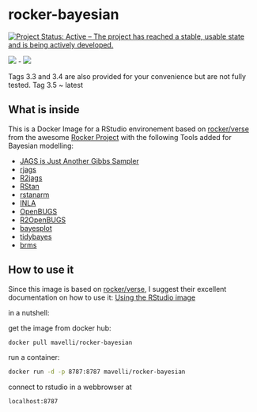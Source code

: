 # rocker-bayesian

[![Project Status: Active – The project has reached a stable, usable state and is being actively developed.](http://www.repostatus.org/badges/latest/active.svg)](http://www.repostatus.org/#active)

[![](https://images.microbadger.com/badges/version/mavelli/rocker-bayesian.svg)](https://microbadger.com/images/mavelli/rocker-bayesian "Get your own version badge on microbadger.com") - [![](https://images.microbadger.com/badges/image/mavelli/rocker-bayesian.svg)](https://microbadger.com/images/mavelli/rocker-bayesian "Get your own image badge on microbadger.com")

Tags 3.3 and 3.4 are also provided for your convenience but are not fully tested. 
Tag 3.5 ~ latest

## What is inside
This is a Docker Image for a RStudio environement based on 
[rocker/verse](https://hub.docker.com/r/rocker/verse/) from the awesome [Rocker Project](https://www.rocker-project.org/) with the following Tools added for Bayesian modelling:

* [JAGS is Just Another Gibbs Sampler](http://mcmc-jags.sourceforge.net/)  
* [rjags](https://cran.r-project.org/web/packages/rjags/index.html)
* [R2jags](https://cran.r-project.org/web/packages/R2jags/index.html)
* [RStan](http://mc-stan.org/users/interfaces/rstan)
* [rstanarm](https://cran.r-project.org/web/packages/rstanarm/index.html)
* [INLA](http://www.r-inla.org/)
* [OpenBUGS](http://www.openbugs.net)
* [R2OpenBUGS](https://cran.r-project.org/web/packages/R2OpenBUGS/index.html)
* [bayesplot](https://github.com/stan-dev/bayesplot)
* [tidybayes](https://github.com/mjskay/tidybayes)
* [brms](https://github.com/paul-buerkner/brms)

## How to use it
Since this image is based on [rocker/verse](https://hub.docker.com/r/rocker/verse/), I suggest their excellent documentation on how to use it:
[Using the RStudio image](https://github.com/rocker-org/rocker/wiki/Using-the-RStudio-image)

in a nutshell:

get the image from docker hub:
```bash
docker pull mavelli/rocker-bayesian
```
run a container:
```bash
docker run -d -p 8787:8787 mavelli/rocker-bayesian
```
connect to rstudio in a webbrowser at
```url
localhost:8787
```
